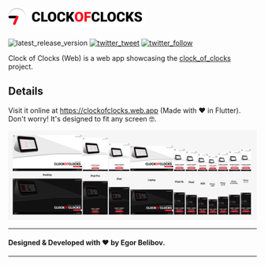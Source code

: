 # [![clock_of_clocks_logo_url][]][clock_of_clocks_website_link]

![latest_release_version][]
[![twitter_tweet][]][twitter_tweet_badge]
[![twitter_follow][]][twitter_follow_badge]

Clock of Clocks (Web) is a web app showcasing the [clock_of_clocks][clock_of_clocks_source_code_link] project.

## Details

Visit it online at https://clockofclocks.web.app (Made with ❤️ in Flutter).\
Don't worry! It's designed to fit any screen 🤓.

![clock_of_clocks_web_devices_showcase]

---

#### Designed & Developed with ❤️ by Egor Belibov.

---

[clock_of_clocks_logo_url]: https://github.com/egorbelibov/github_assets/blob/master/clock_of_clocks/images/clock_of_clocks_logo.png?raw=true
[clock_of_clocks_website_link]: https://clockofclocks.web.app

[latest_release_version]: https://img.shields.io/github/v/release/egorbelibov/clock_of_clocks_web
[twitter_tweet]: https://img.shields.io/twitter/url?style=social&url=https%3A%2F%2Fclockofclocks.web.app
[twitter_tweet_badge]: https://twitter.com/intent/tweet?url=https%3A%2F%2Fclockofclocks.web.app&text=Checkout%20this%20real-time%20clock%20face:&hashtags=FlutterClock
[twitter_follow]: https://img.shields.io/twitter/follow/egorbelibov?style=social
[twitter_follow_badge]: https://twitter.com/intent/follow?screen_name=egorbelibov

[clock_of_clocks_source_code_link]: https://github.com/egorbelibov/clock_of_clocks/
[clock_of_clocks_web_devices_showcase]: https://github.com/egorbelibov/github_assets/blob/master/clock_of_clocks/images/clock_of_clocks_web_devices_showcase.png?raw=true

